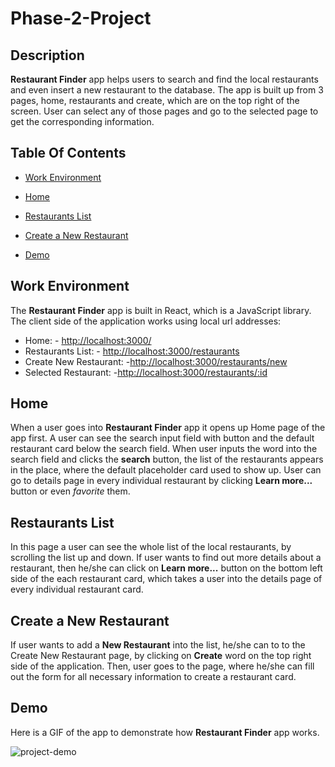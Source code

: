 
# Phase-2-Project 

## Description  

 **Restaurant Finder** app helps users to search and find the local restaurants and even insert a new restaurant to the database. The app is built up from 3 pages, home, restaurants and create, which are on the top right of the screen. User can select any of those pages and go to the selected page to get the corresponding information.

## Table Of Contents 

- [Work Environment](#work-environment)

- [Home](#home)

- [Restaurants List](#restaurants-list)

- [Create a New Restaurant](#create-a-new-restaurant)

- [Demo](#demo)
  

## Work Environment  

The **Restaurant Finder** app is built in React, which is a JavaScript library. 
The client side of the application works using local url addresses:
- Home: - <http://localhost:3000/>  
- Restaurants List: - <http://localhost:3000/restaurants>
- Create New Restaurant: -<http://localhost:3000/restaurants/new>
- Selected Restaurant: -<http://localhost:3000/restaurants/:id> 

## Home 

When a user goes into **Restaurant Finder** app it opens up Home page of the app first. A user can see the search input field with button and the default restaurant card below the search field. When user inputs the word into the search field and clicks the **search** button, the list of the restaurants appears in the place, where the default placeholder card used to show up. User can go to details page in every individual restaurant by clicking **Learn more...** button or even *favorite* them.  

## Restaurants List  

In this page a user can see the whole list of the local restaurants, by scrolling the list up and down. If user wants to find out more details about a restaurant, then he/she can click on **Learn more...** button on the bottom left side of the each restaurant card, which takes a user into the details page of every individual restaurant card.

## Create a New Restaurant

If user wants to add a **New Restaurant** into the list, he/she can to to the Create New Restaurant page, by clicking on **Create** word on the top right side of the application. Then, user goes to the page, where he/she can fill out the form for all necessary information to create a restaurant card.  

## Demo  

Here is a GIF of the app to demonstrate how **Restaurant Finder** app works.

![project-demo](https://github.com/enkhbatMunkhbold/phase-2-project/assets/33409864/cc401550-b840-45e7-ada5-1d961d18ffe6)
